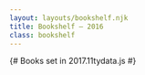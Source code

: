 ```yaml
---
layout: layouts/bookshelf.njk
title: Bookshelf — 2016
class: bookshelf
---
```


{# Books set in 2017.11tydata.js #}
